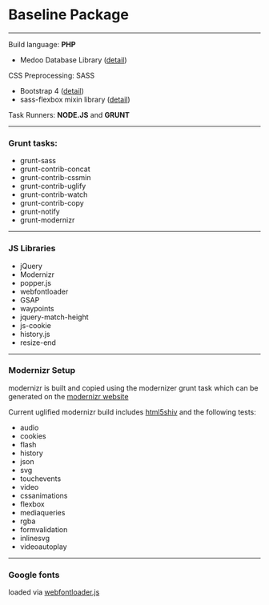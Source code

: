 # Baseline Package

---
Build language: **PHP**

 - Medoo Database Library ([detail](http://medoo.in))
 
 CSS Preprocessing: SASS
 - Bootstrap 4 ([detail](http://getbootstrap.com/)) 
 - sass-flexbox mixin library ([detail](https://work.smarchal.com/sass-flexbox/))

Task Runners: **NODE.JS** and **GRUNT**

---
### Grunt tasks:
 - grunt-sass
 - grunt-contrib-concat
 - grunt-contrib-cssmin
 - grunt-contrib-uglify
 - grunt-contrib-watch
 - grunt-contrib-copy
 - grunt-notify
 - grunt-modernizr

---
### JS Libraries
 - jQuery
 - Modernizr
 - popper.js
 - webfontloader
 - GSAP
 - waypoints
 - jquery-match-height
 - js-cookie
 - history.js
 - resize-end

-------
### Modernizr Setup
modernizr is built and copied using the modernizer grunt task which can be generated on the [modernizr website](https://modernizr.com/download?setclasses)

Current uglified modernizr build includes [html5shiv](https://github.com/aFarkas/html5shiv/) and the following tests:

 - audio
 - cookies
 - flash
 - history
 - json
 - svg
 - touchevents
 - video
 - cssanimations
 - flexbox
 - mediaqueries
 - rgba
 - formvalidation
 - inlinesvg
 - videoautoplay

-------
### Google fonts
loaded via [webfontloader.js](https://github.com/typekit/webfontloader)
